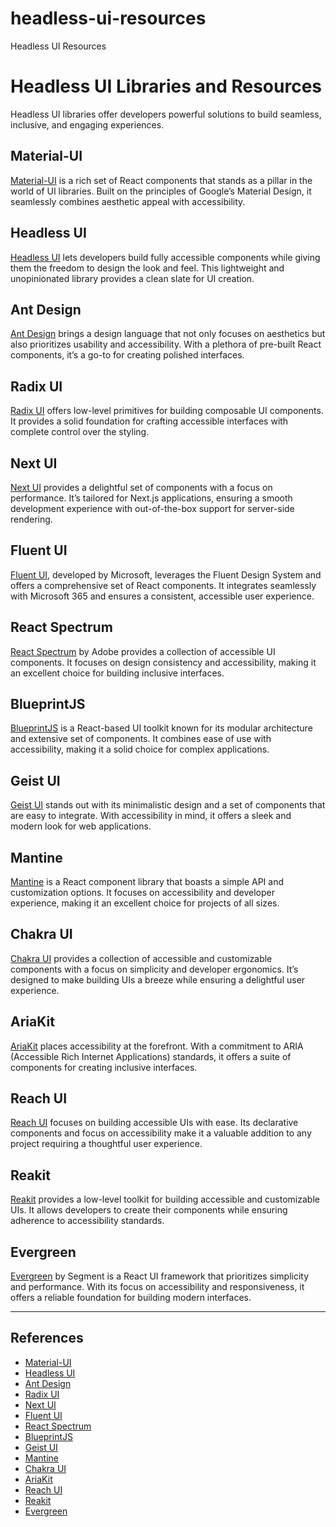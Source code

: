 # headless-ui-resources

Headless UI Resources

# Headless UI Libraries and Resources

Headless UI libraries offer developers powerful solutions to build seamless, inclusive, and engaging experiences. 

## Material-UI
[Material-UI](https://mui.com/) is a rich set of React components that stands as a pillar in the world of UI libraries. Built on the principles of Google’s Material Design, it seamlessly combines aesthetic appeal with accessibility.

## Headless UI
[Headless UI](https://headlessui.com/) lets developers build fully accessible components while giving them the freedom to design the look and feel. This lightweight and unopinionated library provides a clean slate for UI creation.

## Ant Design
[Ant Design](https://ant.design/) brings a design language that not only focuses on aesthetics but also prioritizes usability and accessibility. With a plethora of pre-built React components, it’s a go-to for creating polished interfaces.

## Radix UI
[Radix UI](https://www.radix-ui.com/) offers low-level primitives for building composable UI components. It provides a solid foundation for crafting accessible interfaces with complete control over the styling.

## Next UI
[Next UI](https://nextui.org/) provides a delightful set of components with a focus on performance. It’s tailored for Next.js applications, ensuring a smooth development experience with out-of-the-box support for server-side rendering.

## Fluent UI
[Fluent UI](https://fluent2.microsoft.design/), developed by Microsoft, leverages the Fluent Design System and offers a comprehensive set of React components. It integrates seamlessly with Microsoft 365 and ensures a consistent, accessible user experience.

## React Spectrum
[React Spectrum](https://react-spectrum.adobe.com/react-aria/index.html) by Adobe provides a collection of accessible UI components. It focuses on design consistency and accessibility, making it an excellent choice for building inclusive interfaces.

## BlueprintJS
[BlueprintJS](https://blueprintjs.com/) is a React-based UI toolkit known for its modular architecture and extensive set of components. It combines ease of use with accessibility, making it a solid choice for complex applications.

## Geist UI
[Geist UI](https://geist-ui.dev/en-us) stands out with its minimalistic design and a set of components that are easy to integrate. With accessibility in mind, it offers a sleek and modern look for web applications.

## Mantine
[Mantine](https://mantine.dev/) is a React component library that boasts a simple API and customization options. It focuses on accessibility and developer experience, making it an excellent choice for projects of all sizes.

## Chakra UI
[Chakra UI](https://chakra-ui.com/) provides a collection of accessible and customizable components with a focus on simplicity and developer ergonomics. It’s designed to make building UIs a breeze while ensuring a delightful user experience.

## AriaKit
[AriaKit](https://ariakit.org/) places accessibility at the forefront. With a commitment to ARIA (Accessible Rich Internet Applications) standards, it offers a suite of components for creating inclusive interfaces.

## Reach UI
[Reach UI](https://reach.tech/) focuses on building accessible UIs with ease. Its declarative components and focus on accessibility make it a valuable addition to any project requiring a thoughtful user experience.

## Reakit
[Reakit](https://reakit.io/) provides a low-level toolkit for building accessible and customizable UIs. It allows developers to create their components while ensuring adherence to accessibility standards.

## Evergreen
[Evergreen](https://evergreen.segment.com/) by Segment is a React UI framework that prioritizes simplicity and performance. With its focus on accessibility and responsiveness, it offers a reliable foundation for building modern interfaces.


---

## References
- [Material-UI](https://mui.com/)
- [Headless UI](https://headlessui.com/)
- [Ant Design](https://ant.design/)
- [Radix UI](https://www.radix-ui.com/)
- [Next UI](https://nextui.org/)
- [Fluent UI](https://fluent2.microsoft.design/)
- [React Spectrum](https://react-spectrum.adobe.com/react-aria/index.html)
- [BlueprintJS](https://blueprintjs.com/)
- [Geist UI](https://geist-ui.dev/en-us)
- [Mantine](https://mantine.dev/)
- [Chakra UI](https://chakra-ui.com/)
- [AriaKit](https://ariakit.org/)
- [Reach UI](https://reach.tech/)
- [Reakit](https://reakit.io/)
- [Evergreen](https://evergreen.segment.com/)
